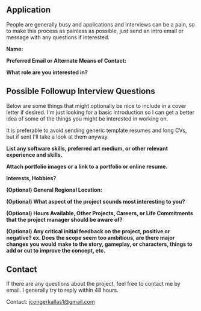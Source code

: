 ## Application
People are generally busy and applications and interviews can be a pain, so to make this process as painless as possible, just send an intro email or message with any questions if interested.

**Name:**

**Preferred Email or Alternate Means of Contact:**

**What role are you interested in?**


## Possible Followup Interview Questions
Below are some things that might optionally be nice to include in a cover letter if desired.  I'm just looking for a basic introduction so I can get a better idea of some of the things you might be interested in working on. 

It is preferable to avoid sending generic template resumes and long CVs, but if sent I'll take a look at them anyway.

**List any software skills, preferred art medium, or other relevant experience and skills.**

**Attach portfolio images or a link to a portfolio or online resume.**

**Interests, Hobbies?**

**(Optional) General Regional Location:**

**(Optional) What aspect of the project sounds most interesting to you?**

**(Optional) Hours Available, Other Projects, Careers, or Life Commitments that the project manager should be aware of?**

**(Optional) Any critical initial feedback on the project, positive or negative?  ex. Does the scope seem too ambitious, are there major changes you would make to the story, gameplay, or characters, things to add or cut to improve the concept, etc.**


## Contact
If there are any questions about the project, feel free to contact me by email.  I generally try to reply within 48 hours.

Contact: jcongerkallas1@gmail.com

